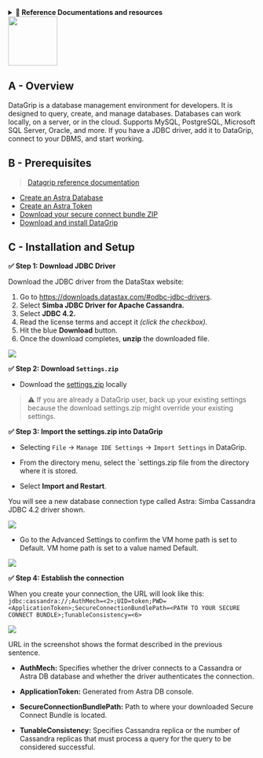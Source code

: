 <details>
<summary><b> 📖 Reference Documentations and resources</b></summary>
<ol>
<li><a href="https://docs.datastax.com/en/astra/docs/db-integration-datagrip.html"><b>📖 Astra Docs</b> - Reference documentation</a>
<li><a href="https://www.sestevez.com/astra-datagrip/">Instructions described in **Sebastian Estevez Blog post**</a>
</ol>
</details>

<img src="../../../../img/datagrip/logo-datagrip.png" height="100px" />

## A - Overview

DataGrip is a database management environment for developers. It is designed to query, create, and manage databases. Databases can work locally, on a server, or in the cloud. Supports MySQL, PostgreSQL, Microsoft SQL Server, Oracle, and more. If you have a JDBC driver, add it to DataGrip, connect to your DBMS, and start working.

## B - Prerequisites

> [Datagrip reference documentation](https://www.jetbrains.com/help/datagrip/quick-start-with-datagrip.html)

- [Create an Astra Database](https://github.com/datastaxdevs/awesome-astra/wiki/Create-an-AstraDB-Instance)
- [Create an Astra Token](https://github.com/datastaxdevs/awesome-astra/wiki/Create-an-Astra-Token)
- [Download your secure connect bundle ZIP](https://github.com/datastaxdevs/awesome-astra/wiki/Download-the-secure-connect-bundle)
- [Download and install DataGrip](https://www.jetbrains.com/datagrip/download/)

## C - Installation and Setup

**✅ Step 1: Download JDBC Driver**

Download the JDBC driver from the DataStax website:

1. Go to https://downloads.datastax.com/#odbc-jdbc-drivers.
2. Select **Simba JDBC Driver for Apache Cassandra.**
3. Select **JDBC 4.2.**
4. Read the license terms and accept it _(click the checkbox)._
5. Hit the blue **Download** button.
6. Once the download completes, **unzip** the downloaded file.

<img src="../../../../img/pentaho-data-integration/download-drivers.png" />

**✅ Step 2: Download `Settings.zip`**

- Download the [settings.zip](https://datastax-21b7c7df5342.intercom-attachments-7.com/i/o/232268459/929cbfa881f4423cceb8b3b2/settings.zip) locally

> ⚠️ If you are already a DataGrip user, back up your existing settings because the download settings.zip might override your existing settings.

**✅ Step 3: Import the settings.zip into DataGrip**

- Selecting `File` → `Manage IDE Settings` → `Import Settings` in DataGrip.

- From the directory menu, select the `settings.zip file from the directory where it is stored.

- Select **Import and Restart**.

You will see a new database connection type called Astra: Simba Cassandra JDBC 4.2 driver shown.

<img src="../../../../img/datagrip/pic1.png" />

- Go to the Advanced Settings to confirm the VM home path is set to Default. VM home path is set to a value named Default.

<img src="../../../../img/datagrip/pic2.png" />

**✅ Step 4: Establish the connection**

When you create your connection, the URL will look like this: `jdbc:cassandra://;AuthMech=<2>;UID=token;PWD=<ApplicationToken>;SecureConnectionBundlePath=<PATH TO YOUR SECURE CONNECT BUNDLE>;TunableConsistency=<6>`

<img src="../../../../img/datagrip/pic3.png" />

URL in the screenshot shows the format described in the previous sentence.

- **AuthMech:** Specifies whether the driver connects to a Cassandra or Astra DB database and whether the driver authenticates the connection.

- **ApplicationToken:** Generated from Astra DB console.

- **SecureConnectionBundlePath:** Path to where your downloaded Secure Connect Bundle is located.

- **TunableConsistency:** Specifies Cassandra replica or the number of Cassandra replicas that must process a query for the query to be considered successful.
